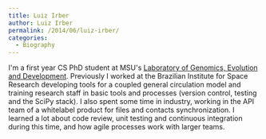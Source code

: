 ```yaml
---
title: Luiz Irber
author: Luiz Irber
permalink: /2014/06/luiz-irber/
categories:
  - Biography
---
```

I'm a first year CS PhD student at MSU's <a href="http://ged.msu.edu/" target="_blank">Laboratory of Genomics, Evolution and Development</a>. Previously I worked at the Brazilian Institute for Space Research developing tools for a coupled general circulation model and training research staff in basic tools and processes (version control, testing and the SciPy stack). I also spent some time in industry, working in the API team of a whitelabel product for files and contacts synchronization. I learned a lot about code review, unit testing and continuous integration during this time, and how agile processes work with larger teams.
